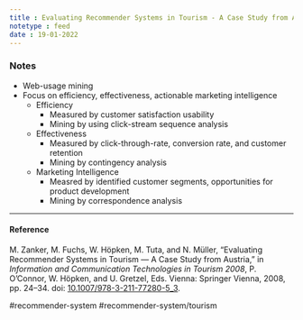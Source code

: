 ```yaml
---
title : Evaluating Recommender Systems in Tourism - A Case Study from Austria
notetype : feed
date : 19-01-2022
---
```



### Notes
- Web-usage mining
- Focus on efficiency, effectiveness, actionable marketing intelligence
	- Efficiency
		- Measured by customer satisfaction usability
		- Mining by using click-stream sequence analysis
	- Effectiveness
		- Measured by click-through-rate, conversion rate, and customer retention
		- Mining by contingency analysis
	- Marketing Intelligence
		- Measred by identified customer segments, opportunities for product development
		- Mining by correspondence analysis


---

#### Reference

M. Zanker, M. Fuchs, W. Höpken, M. Tuta, and N. Müller, “Evaluating Recommender Systems in Tourism — A Case Study from Austria,” in _Information and Communication Technologies in Tourism 2008_, P. O’Connor, W. Höpken, and U. Gretzel, Eds. Vienna: Springer Vienna, 2008, pp. 24–34. doi: [10.1007/978-3-211-77280-5_3](https://doi.org/10.1007/978-3-211-77280-5_3).


#recommender-system #recommender-system/tourism